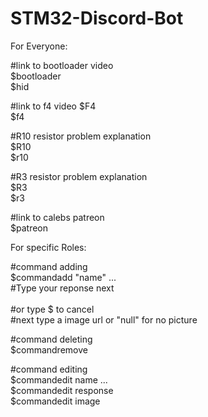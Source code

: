 # STM32-Discord-Bot

For Everyone:

#link to bootloader video  
    $bootloader  
    $hid  

#link to f4 video
    $F4  
    $f4  

#R10 resistor problem explanation  
    $R10  
    $r10  

#R3 resistor problem explanation  
    $R3  
    $r3   

#link to calebs patreon  
    $patreon  

For specific Roles:

#command adding  
    $commandadd "name" <name> <name> ...  
    #Type your reponse next  
    <response>  
    #or type $ to cancel  
    #next type a image url or "null" for no picture  
    <image url>  
    <null>  

#command deleting  
    $commandremove <name>  

#command editing  
    $commandedit <name> name <newname> ...  
    $commandedit <name> response <newname>  
    $commandedit <name> image <imageurl>  
